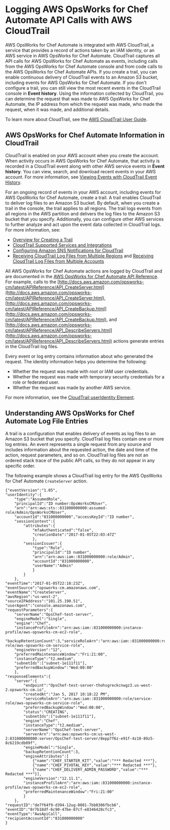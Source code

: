 # Logging AWS OpsWorks for Chef Automate API Calls with AWS CloudTrail<a name="logging-opsca-using-cloudtrail"></a>

AWS OpsWorks for Chef Automate is integrated with AWS CloudTrail, a service that provides a record of actions taken by an IAM identity, or an AWS service in AWS OpsWorks for Chef Automate\. CloudTrail captures all API calls for AWS OpsWorks for Chef Automate as events, including calls from the AWS OpsWorks for Chef Automate console and from code calls to the AWS OpsWorks for Chef Automate APIs\. If you create a trail, you can enable continuous delivery of CloudTrail events to an Amazon S3 bucket, including events for AWS OpsWorks for Chef Automate\. If you don't configure a trail, you can still view the most recent events in the CloudTrail console in **Event history**\. Using the information collected by CloudTrail, you can determine the request that was made to AWS OpsWorks for Chef Automate, the IP address from which the request was made, who made the request, when it was made, and additional details\. 

To learn more about CloudTrail, see the [AWS CloudTrail User Guide](https://docs.aws.amazon.com/awscloudtrail/latest/userguide/)\.

## AWS OpsWorks for Chef Automate Information in CloudTrail<a name="opsca-info-in-cloudtrail"></a>

CloudTrail is enabled on your AWS account when you create the account\. When activity occurs in AWS OpsWorks for Chef Automate, that activity is recorded in a CloudTrail event along with other AWS service events in **Event history**\. You can view, search, and download recent events in your AWS account\. For more information, see [Viewing Events with CloudTrail Event History](https://docs.aws.amazon.com/awscloudtrail/latest/userguide/view-cloudtrail-events.html)\. 

For an ongoing record of events in your AWS account, including events for AWS OpsWorks for Chef Automate, create a trail\. A trail enables CloudTrail to deliver log files to an Amazon S3 bucket\. By default, when you create a trail in the console, the trail applies to all regions\. The trail logs events from all regions in the AWS partition and delivers the log files to the Amazon S3 bucket that you specify\. Additionally, you can configure other AWS services to further analyze and act upon the event data collected in CloudTrail logs\. For more information, see: 
+ [Overview for Creating a Trail](https://docs.aws.amazon.com/awscloudtrail/latest/userguide/cloudtrail-create-and-update-a-trail.html)
+ [CloudTrail Supported Services and Integrations](https://docs.aws.amazon.com/awscloudtrail/latest/userguide/cloudtrail-aws-service-specific-topics.html#cloudtrail-aws-service-specific-topics-integrations)
+ [Configuring Amazon SNS Notifications for CloudTrail](https://docs.aws.amazon.com/awscloudtrail/latest/userguide/getting_notifications_top_level.html)
+ [Receiving CloudTrail Log Files from Multiple Regions](https://docs.aws.amazon.com/awscloudtrail/latest/userguide/receive-cloudtrail-log-files-from-multiple-regions.html) and [Receiving CloudTrail Log Files from Multiple Accounts](https://docs.aws.amazon.com/awscloudtrail/latest/userguide/cloudtrail-receive-logs-from-multiple-accounts.html)

All AWS OpsWorks for Chef Automate actions are logged by CloudTrail and are documented in the [AWS OpsWorks for Chef Automate API Reference](http://docs.aws.amazon.com/opsworks-cm/latest/APIReference/Welcome.html)\. For example, calls to the [http://docs.aws.amazon.com/opsworks-cm/latest/APIReference/API_CreateServer.html](http://docs.aws.amazon.com/opsworks-cm/latest/APIReference/API_CreateServer.html), [http://docs.aws.amazon.com/opsworks-cm/latest/APIReference/API_CreateBackup.html](http://docs.aws.amazon.com/opsworks-cm/latest/APIReference/API_CreateBackup.html), and [http://docs.aws.amazon.com/opsworks-cm/latest/APIReference/API_DescribeServers.html](http://docs.aws.amazon.com/opsworks-cm/latest/APIReference/API_DescribeServers.html) actions generate entries in the CloudTrail log files\.

Every event or log entry contains information about who generated the request\. The identity information helps you determine the following: 
+ Whether the request was made with root or IAM user credentials\.
+ Whether the request was made with temporary security credentials for a role or federated user\.
+ Whether the request was made by another AWS service\.

For more information, see the [CloudTrail userIdentity Element](https://docs.aws.amazon.com/awscloudtrail/latest/userguide/cloudtrail-event-reference-user-identity.html)\.

## Understanding AWS OpsWorks for Chef Automate Log File Entries<a name="understanding-opsca-entries"></a>

A trail is a configuration that enables delivery of events as log files to an Amazon S3 bucket that you specify\. CloudTrail log files contain one or more log entries\. An event represents a single request from any source and includes information about the requested action, the date and time of the action, request parameters, and so on\. CloudTrail log files are not an ordered stack trace of the public API calls, so they do not appear in any specific order\. 

The following example shows a CloudTrail log entry for the AWS OpsWorks for Chef Automate `CreateServer` action\.

```
{"eventVersion":"1.05",
"userIdentity":{
    "type":"AssumedRole",
    "principalId":"ID number:OpsWorksCMUser",
    "arn":"arn:aws:sts::831000000000:assumed-role/Admin/OpsWorksCMUser",
    "accountId":"831000000000","accessKeyId":"ID number",
    "sessionContext":{
        "attributes":{
            "mfaAuthenticated":"false",
            "creationDate":"2017-01-05T22:03:47Z"
            },
        "sessionIssuer":{
            "type":"Role",
            "principalId":"ID number",
            "arn":"arn:aws:iam::831000000000:role/Admin",
            "accountId":"831000000000",
            "userName":"Admin"
            }
        }
    },
"eventTime":"2017-01-05T22:18:23Z",
"eventSource":"opsworks-cm.amazonaws.com",
"eventName":"CreateServer",
"awsRegion":"us-west-2",
"sourceIPAddress":"101.25.190.51",
"userAgent":"console.amazonaws.com",
"requestParameters":{
    "serverName":"OpsChef-test-server",
    "engineModel":"Single",
    "engine":"Chef",
    "instanceProfileArn":"arn:aws:iam::831000000000:instance-profile/aws-opsworks-cm-ec2-role",
    "backupRetentionCount":3,"serviceRoleArn":"arn:aws:iam::831000000000:role/service-role/aws-opsworks-cm-service-role",
    "engineVersion":"12",
    "preferredMaintenanceWindow":"Fri:21:00",
    "instanceType":"t2.medium",
    "subnetIds":["subnet-1e111f11"],
    "preferredBackupWindow":"Wed:08:00"
    },
"responseElements":{
    "server":{
        "endpoint":"OpsChef-test-server-thohsgreckcnwgz3.us-west-2.opsworks-cm.io",
        "createdAt":"Jan 5, 2017 10:18:22 PM",
        "serviceRoleArn":"arn:aws:iam::831000000000:role/service-role/aws-opsworks-cm-service-role",
        "preferredBackupWindow":"Wed:08:00",
        "status":"CREATING",
        "subnetIds":["subnet-1e111f11"],
        "engine":"Chef",
        "instanceType":"t2.medium",
        "serverName":"OpsChef-test-server",
        "serverArn":"arn:aws:opsworks-cm:us-west-2:831000000000:server/OpsChef-test-server/8epp7f6z-e91f-4z10-89z5-8c6219cdb09f",
        "engineModel":"Single",
        "backupRetentionCount":3,
        "engineAttributes":[
            {"name":"CHEF_STARTER_KIT","value":"*** Redacted ***"},
            {"name":"CHEF_PIVOTAL_KEY","value":"*** Redacted ***"},
            {"name":"CHEF_DELIVERY_ADMIN_PASSWORD","value":"*** Redacted ***"}],
        "engineVersion":"12.11.1",
        "instanceProfileArn":"arn:aws:iam::831000000000:instance-profile/aws-opsworks-cm-ec2-role",
        "preferredMaintenanceWindow":"Fri:21:00"
        }
    },
"requestID":"de7f64f9-d394-12ug-8081-7bb0386fbcb6",
"eventID":"8r7b18df-6c90-47be-87cf-e8346428cfc3",
"eventType":"AwsApiCall",
"recipientAccountId":"831000000000"
}
```